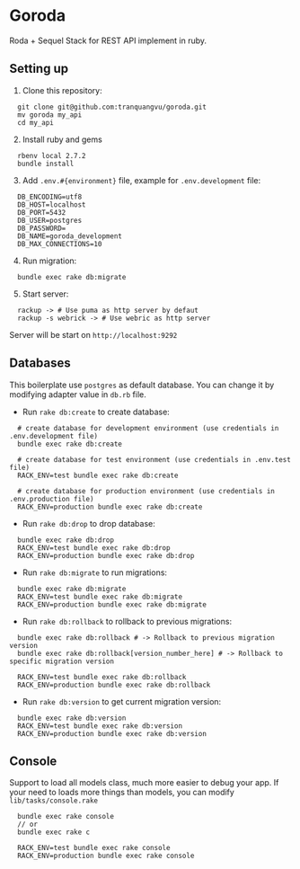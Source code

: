 # Goroda

Roda + Sequel Stack for REST API implement in ruby.

## Setting up

1. Clone this repository:

```
  git clone git@github.com:tranquangvu/goroda.git
  mv goroda my_api
  cd my_api
```

2. Install ruby and gems

```
  rbenv local 2.7.2
  bundle install
```

3. Add `.env.#{environment}` file, example for `.env.development` file:

```
  DB_ENCODING=utf8
  DB_HOST=localhost
  DB_PORT=5432
  DB_USER=postgres
  DB_PASSWORD=
  DB_NAME=goroda_development
  DB_MAX_CONNECTIONS=10
```

4. Run migration:

```
  bundle exec rake db:migrate
```

5. Start server:

```
  rackup -> # Use puma as http server by defaut
  rackup -s webrick -> # Use webric as http server
```

Server will be start on `http://localhost:9292`

## Databases

This boilerplate use `postgres` as default database. You can change it by modifying adapter value in `db.rb` file.

- Run `rake db:create` to create database:

```
  # create database for development environment (use credentials in .env.development file)
  bundle exec rake db:create

  # create database for test environment (use credentials in .env.test file)
  RACK_ENV=test bundle exec rake db:create

  # create database for production environment (use credentials in .env.production file)
  RACK_ENV=production bundle exec rake db:create
```

- Run `rake db:drop` to drop database:

```
  bundle exec rake db:drop
  RACK_ENV=test bundle exec rake db:drop
  RACK_ENV=production bundle exec rake db:drop
```

- Run `rake db:migrate` to run migrations:

```
  bundle exec rake db:migrate
  RACK_ENV=test bundle exec rake db:migrate
  RACK_ENV=production bundle exec rake db:migrate
```

- Run `rake db:rollback` to rollback to previous migrations:

```
  bundle exec rake db:rollback # -> Rollback to previous migration version
  bundle exec rake db:rollback[version_number_here] # -> Rollback to specific migration version

  RACK_ENV=test bundle exec rake db:rollback
  RACK_ENV=production bundle exec rake db:rollback
```

- Run `rake db:version` to get current migration version:

```
  bundle exec rake db:version
  RACK_ENV=test bundle exec rake db:version
  RACK_ENV=production bundle exec rake db:version
```

## Console

Support to load all models class, much more easier to debug your app. If your need to loads more things than models, you can modify `lib/tasks/console.rake`

```
  bundle exec rake console
  // or
  bundle exec rake c

  RACK_ENV=test bundle exec rake console
  RACK_ENV=production bundle exec rake console
```
